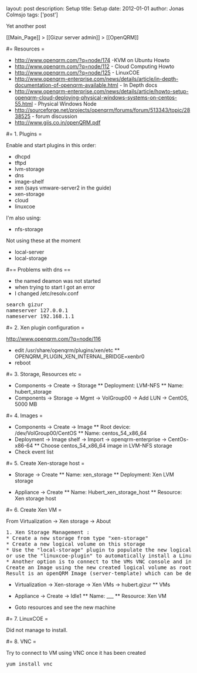layout: post
description: Setup
title: Setup
date: 2012-01-01
author: Jonas Colmsjo
tags: ['post']

Yet another post





[[Main_Page]] > [[Gizur server admin]] > [[OpenQRM]]


#= Resources =
* http://www.openqrm.com/?q=node/174 -KVM on Ubuntu Howto
* http://www.openqrm.com/?q=node/112 - Cloud Computing Howto
* http://www.openqrm.com/?q=node/125 - LinuxCOE
* http://www.openqrm-enterprise.com/news/details/article/in-depth-documentation-of-openqrm-available.html - In Depth docs
* http://www.openqrm-enterprise.com/news/details/article/howto-setup-openqrm-cloud-deploying-physical-windows-systems-on-centos-55.html - Physical Windows Node
* http://sourceforge.net/projects/openqrm/forums/forum/513343/topic/2838525 - forum discussion
* http://www.giis.co.in/openQRM.pdf

#= 1. Plugins =

Enable and start plugins in this order:
* dhcpd
* tftpd
* lvm-storage
* dns
* image-shelf
* xen (says vmware-server2 in the guide)
* xen-storage
* cloud
* linuxcoe

I'm also using:
* nfs-storage

Not using these at the moment
* local-server
* local-storage


#== Problems with dns ==

* the named deamon was not started
* when trying to start I got an error
* I changed /etc/resolv.conf
<pre>
search gizur
nameserver 127.0.0.1
nameserver 192.168.1.1
</pre>

#= 2. Xen plugin configuration =

http://www.openqrm.com/?q=node/116

* edit /usr/share/openqrm/plugins/xen/etc
** OPENQRM_PLUGIN_XEN_INTERNAL_BRIDGE=xenbr0
* reboot


#= 3. Storage, Resources etc =
* Components -> Create -> Storage
** Deployment: LVM-NFS
** Name: hubert_storage
* Components -> Storage -> Mgmt -> VolGroup00 -> Add LUN -> CentOS, 5000 MB


#= 4. Images =
* Components -> Create -> Image
** Root device: /dev/VolGroup00/CentOS
** Name: centos_54_x86_64
* Deployment -> Image shelf -> Import -> openqrm-enterprise -> CentOs-x86-64
** Choose centos_54_x86_64 image in LVM-NFS storage
* Check event list


#= 5. Create Xen-storage host =



* Storage -> Create 
** Name: xen_storage
** Deployment: Xen LVM storage 

* Appliance -> Create 
** Name: Hubert_xen_storage_host
** Resource: Xen storage host

#= 6. Create Xen VM =

From Virtualization -> Xen storage -> About

<pre>
1. Xen Storage Management : 
* Create a new storage from type "xen-storage"
* Create a new logical volume on this storage
* Use the "local-storage" plugin to populate the new logical volume
or use the "linuxcoe-plugin" to automatically install a Linux distribution on it.
* Another option is to connect to the VMs VNC console and install an OS in the regular way.
Create an Image using the new created logical volume as root-device
Result is an openQRM Image (server-template) which can be deployed to a Xen-Storage VM (on the same system) via an Appliance
</pre>


* Virtualization -> Xen-storage -> Xen VMs -> hubert.gizur
** VMs

* Appliance -> Create -> Idle1
** Name: ___
** Resource: Xen VM

* Goto resources and see the new machine

#= 7. LinuxCOE =

Did not manage to install.


#= 8. VNC =

Try to connect to VM using VNC once it has been created

<pre>
yum install vnc


</pre>
